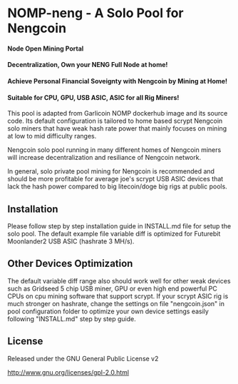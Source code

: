 
# NOMP-neng - A Solo Pool for Nengcoin
#### Node Open Mining Portal
#### Decentralization, Own your NENG Full Node at home!
#### Achieve Personal Financial Soveignty with Nengcoin by Mining at Home!
#### Suitable for CPU, GPU, USB ASIC, ASIC for all Rig Miners!

This pool is adapted from Garlicoin NOMP dockerhub image and its source code. Its default configuration is tailored to home based scrypt Nengcoin solo miners
that have weak hash rate power that mainly focuses on mining at low to mid difficulty ranges.

Nengcoin solo pool running in many different homes of Nengcoin miners will increase decentralization and resiliance of Nengcoin network.

In general, solo private pool mining for Nengcoin is recommended and should be more profitable for average joe's scrypt USB ASIC devices
that lack the hash power compared to big litecoin/doge big rigs at public pools. 

## Installation

Please follow step by step installation guide in INSTALL.md file for setup the solo pool. The default example file variable diff is optimized for Futurebit
Moonlander2 USB ASIC (hashrate 3 MH/s).

## Other Devices Optimization

The default variable diff range also should work well for other weak devices such as Gridseed 5 chip USB miner, GPU or even high end powerful PC CPUs on cpu mining
software that support scrypt.  If your scrypt ASIC rig is much stronger on hashrate, change the settings on file "nengcoin.json" in pool configuration folder
to optimize your own device settings easily following "INSTALL.md" step by step guide.


License
-------
Released under the GNU General Public License v2

http://www.gnu.org/licenses/gpl-2.0.html
